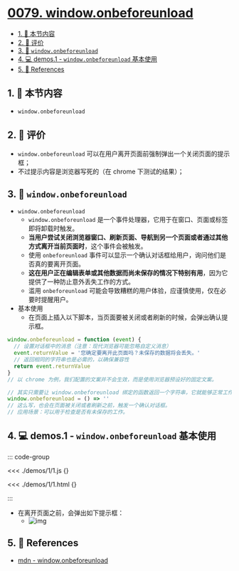# [0079. window.onbeforeunload](https://github.com/Tdahuyou/TNotes.javascript/tree/main/notes/0079.%20window.onbeforeunload)

<!-- region:toc -->

- [1. 🎯 本节内容](#1--本节内容)
- [2. 🫧 评价](#2--评价)
- [3. 📒 `window.onbeforeunload`](#3--windowonbeforeunload)
- [4. 💻 demos.1 - `window.onbeforeunload` 基本使用](#4--demos1---windowonbeforeunload-基本使用)
- [5. 🔗 References](#5--references)

<!-- endregion:toc -->

## 1. 🎯 本节内容

- `window.onbeforeunload`

## 2. 🫧 评价

- `window.onbeforeunload` 可以在用户离开页面前强制弹出一个关闭页面的提示框；
- 不过提示内容是浏览器写死的（在 chrome 下测试的结果）；

## 3. 📒 `window.onbeforeunload`

- `window.onbeforeunload`
  - `window.onbeforeunload` 是一个事件处理器，它用于在窗口、页面或标签即将卸载时触发。
  - **当用户尝试关闭浏览器窗口、刷新页面、导航到另一个页面或者通过其他方式离开当前页面时**，这个事件会被触发。
  - 使用 `onbeforeunload` 事件可以显示一个确认对话框给用户，询问他们是否真的要离开页面。
  - **这在用户正在编辑表单或其他数据而尚未保存的情况下特别有用**，因为它提供了一种防止意外丢失工作的方式。
  - 滥用 `onbeforeunload` 可能会导致糟糕的用户体验，应谨慎使用，仅在必要时提醒用户。
- 基本使用
  - 在页面上插入以下脚本，当页面要被关闭或者刷新的时候，会弹出确认提示框。

```js
window.onbeforeunload = function (event) {
  // 设置对话框中的消息（注意：现代浏览器可能忽略自定义消息）
  event.returnValue = '您确定要离开此页面吗？未保存的数据将会丢失。'
  // 返回相同的字符串也是必需的，以确保兼容性
  return event.returnValue
}
// 以 chrome 为例，我们配置的文案并不会生效，而是使用浏览器预设好的固定文案。

// 其实只需要让 window.onbeforeunload 绑定的函数返回一个字符串，它就能够正常工作。
window.onbeforeunload = () => ''
// 这么写，也会在页面被关闭或者刷新之前，触发一个确认对话框。
// 应用场景：可以用于检查是否有未保存的工作。
```

## 4. 💻 demos.1 - `window.onbeforeunload` 基本使用

::: code-group

<<< ./demos/1/1.js {}

<<< ./demos/1/1.html {}

:::

- 在离开页面之前，会弹出如下提示框：
  - ![img](https://cdn.jsdelivr.net/gh/tnotesjs/imgs@main/2025-01-02-09-46-36.png)

## 5. 🔗 References

- [mdn - window.onbeforeunload][1]

[1]: https://developer.mozilla.org/zh-CN/docs/Web/API/Window/beforeunload_event
